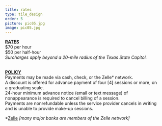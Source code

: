 ```yaml
---
title: rates
type: tile_design
order: 5
picture: pic05.jpg
image: pic05.jpg
---
```

<u><strong>RATES</strong></u>
<br>
$70 per hour
<br>
$50 per half-hour
<br>
<i>Surcharges apply beyond a 20-mile radius of the Texas State Capitol.</i>

<br>
<u><strong>POLICY</strong></u>
<br>
Payments may be made via cash, check, or the Zelle* network.
<br>
A discount is offered for advance payment of four [4] sessions or more, on a graduating scale.
<br>
24-hour minimum advance notice (email or text message) of nonappearance is required to cancel billing of a session.
<br>
Payments are nonrefundable unless the service provider cancels in writing and is unable to provide make-up
sessions.

*<a href= "https://www.zellepay.com/get-started" target="_blank">Zelle</a><i>
[many major banks are members of the Zelle network]
<br>
